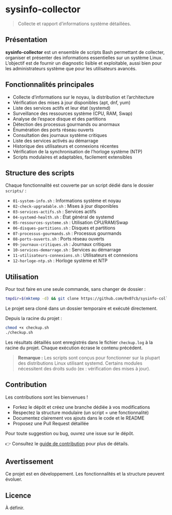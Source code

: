 # sysinfo-collector
> Collecte et rapport d’informations système détaillées.

## Présentation

**sysinfo-collector** est un ensemble de scripts Bash permettant de collecter, organiser et présenter des informations essentielles sur un système Linux. L’objectif est de fournir un diagnostic lisible et exploitable, aussi bien pour les administrateurs système que pour les utilisateurs avancés.

## Fonctionnalités principales
- Collecte d’informations sur le noyau, la distribution et l’architecture
- Vérification des mises à jour disponibles (apt, dnf, yum)
- Liste des services actifs et leur état (systemd)
- Surveillance des ressources système (CPU, RAM, Swap)
- Analyse de l’espace disque et des partitions
- Détection des processus gourmands ou anormaux
- Énumération des ports réseau ouverts
- Consultation des journaux système critiques
- Liste des services activés au démarrage
- Historique des utilisateurs et connexions récentes
- Vérification de la synchronisation de l’horloge système (NTP)
- Scripts modulaires et adaptables, facilement extensibles

## Structure des scripts
Chaque fonctionnalité est couverte par un script dédié dans le dossier `scripts/` :

- `01-system-info.sh` : Informations système et noyau
- `02-check-upgradable.sh` : Mises à jour disponibles
- `03-services-actifs.sh` : Services actifs
- `04-systemd-health.sh` : État général de systemd
- `05-ressources-systeme.sh` : Utilisation CPU/RAM/Swap
- `06-disques-partitions.sh` : Disques et partitions
- `07-processus-gourmands.sh` : Processus gourmands
- `08-ports-ouverts.sh` : Ports réseau ouverts
- `09-journaux-critiques.sh` : Journaux critiques
- `10-services-demarrage.sh` : Services au démarrage
- `11-utilisateurs-connexions.sh` : Utilisateurs et connexions
- `12-horloge-ntp.sh` : Horloge système et NTP

## Utilisation

Pour tout faire en une seule commande, sans changer de dossier :

```bash
tmpdir=$(mktemp -d) && git clone https://github.com/0x07cb/sysinfo-collector.git "$tmpdir" && chmod +x "$tmpdir/checkup.sh" && "$tmpdir/checkup.sh"
```

Le projet sera cloné dans un dossier temporaire et exécuté directement.

Depuis la racine du projet :

```bash
chmod +x checkup.sh
./checkup.sh
```

Les résultats détaillés sont enregistrés dans le fichier `checkup.log` à la racine du projet. Chaque exécution écrase le contenu précédent.

> **Remarque :** Les scripts sont conçus pour fonctionner sur la plupart des distributions Linux utilisant systemd. Certains modules nécessitent des droits sudo (ex : vérification des mises à jour).

## Contribution

Les contributions sont les bienvenues !

- Forkez le dépôt et créez une branche dédiée à vos modifications
- Respectez la structure modulaire (un script = une fonctionnalité)
- Documentez clairement vos ajouts dans le code et le README
- Proposez une Pull Request détaillée

Pour toute suggestion ou bug, ouvrez une issue sur le dépôt.

👉 Consultez le [guide de contribution](CONTRIBUTING.md) pour plus de détails.

## Avertissement
Ce projet est en développement. Les fonctionnalités et la structure peuvent évoluer.

## Licence
À définir.
